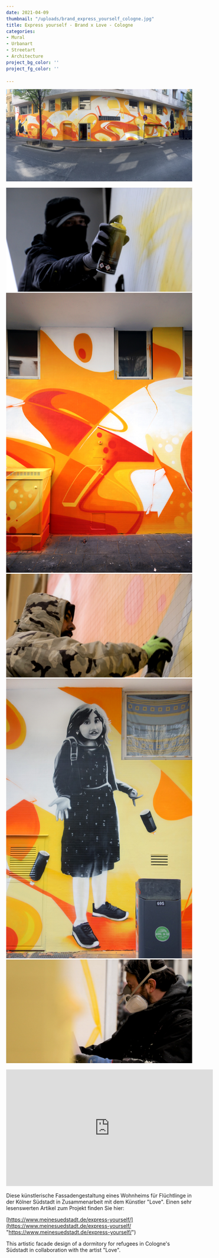 ```yaml
---
date: 2021-04-09
thumbnail: "/uploads/brand_express_yourself_cologne.jpg"
title: Express yourself - Brand x Love - Cologne
categories:
- Mural
- Urbanart
- Streetart
- Architecture
project_bg_color: ''
project_fg_color: ''

---
```

![](/uploads/brand_express_yourself_panorama_cologne.jpg)

![](/uploads/f093decd-8c3d-4832-a84f-71a65d599948.jpeg)![](/uploads/brand_love_detail_urban_corporate_art_cologne.jpg)![](/uploads/2a325568-e5dd-4458-929b-0e5261ea3ff4.jpeg)![](/uploads/brand_love_girl_urban_corporate_art_cologne.jpg)![](/uploads/5200bca0-3664-4e66-90dd-363661c90027.jpeg)

<iframe width="560" height="315" src="https://www.youtube.com/embed/Sf4g19g-cGw" title="YouTube video player" frameborder="0" allow="accelerometer; autoplay; clipboard-write; encrypted-media; gyroscope; picture-in-picture" allowfullscreen></iframe>

Diese künstlerische Fassadengestaltung eines Wohnheims für Flüchtlinge in der Kölner Südstadt in Zusammenarbeit mit dem Künstler "Love". Einen sehr lesenswerten Artikel zum Projekt finden Sie hier:

[https://www.meinesuedstadt.de/express-yourself/](https://www.meinesuedstadt.de/express-yourself/ "https://www.meinesuedstadt.de/express-yourself/")

This artistic facade design of a dormitory for refugees in Cologne's Südstadt in collaboration with the artist "Love". 

